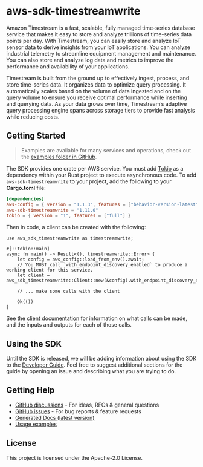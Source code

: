 # aws-sdk-timestreamwrite

Amazon Timestream is a fast, scalable, fully managed time-series database service that makes it easy to store and analyze trillions of time-series data points per day. With Timestream, you can easily store and analyze IoT sensor data to derive insights from your IoT applications. You can analyze industrial telemetry to streamline equipment management and maintenance. You can also store and analyze log data and metrics to improve the performance and availability of your applications.

Timestream is built from the ground up to effectively ingest, process, and store time-series data. It organizes data to optimize query processing. It automatically scales based on the volume of data ingested and on the query volume to ensure you receive optimal performance while inserting and querying data. As your data grows over time, Timestream’s adaptive query processing engine spans across storage tiers to provide fast analysis while reducing costs.

## Getting Started

> Examples are available for many services and operations, check out the
> [examples folder in GitHub](https://github.com/awslabs/aws-sdk-rust/tree/main/examples).

The SDK provides one crate per AWS service. You must add [Tokio](https://crates.io/crates/tokio)
as a dependency within your Rust project to execute asynchronous code. To add `aws-sdk-timestreamwrite` to
your project, add the following to your **Cargo.toml** file:

```toml
[dependencies]
aws-config = { version = "1.1.3", features = ["behavior-version-latest"] }
aws-sdk-timestreamwrite = "1.11.0"
tokio = { version = "1", features = ["full"] }
```

Then in code, a client can be created with the following:

```rust,no_run
use aws_sdk_timestreamwrite as timestreamwrite;

#[::tokio::main]
async fn main() -> Result<(), timestreamwrite::Error> {
    let config = aws_config::load_from_env().await;
    // You MUST call `with_endpoint_discovery_enabled` to produce a working client for this service.
    let client = aws_sdk_timestreamwrite::Client::new(&config).with_endpoint_discovery_enabled().await;

    // ... make some calls with the client

    Ok(())
}
```

See the [client documentation](https://docs.rs/aws-sdk-timestreamwrite/latest/aws_sdk_timestreamwrite/client/struct.Client.html)
for information on what calls can be made, and the inputs and outputs for each of those calls.

## Using the SDK

Until the SDK is released, we will be adding information about using the SDK to the
[Developer Guide](https://docs.aws.amazon.com/sdk-for-rust/latest/dg/welcome.html). Feel free to suggest
additional sections for the guide by opening an issue and describing what you are trying to do.

## Getting Help

* [GitHub discussions](https://github.com/awslabs/aws-sdk-rust/discussions) - For ideas, RFCs & general questions
* [GitHub issues](https://github.com/awslabs/aws-sdk-rust/issues/new/choose) - For bug reports & feature requests
* [Generated Docs (latest version)](https://awslabs.github.io/aws-sdk-rust/)
* [Usage examples](https://github.com/awslabs/aws-sdk-rust/tree/main/examples)

## License

This project is licensed under the Apache-2.0 License.

